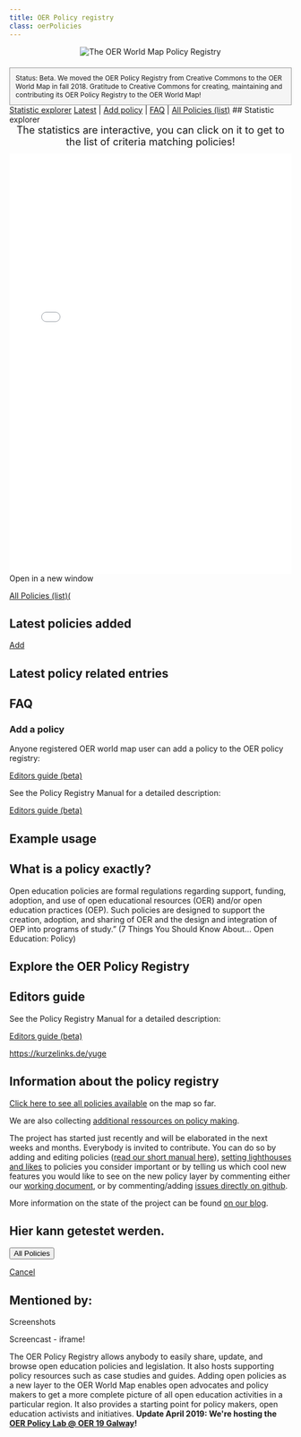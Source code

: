 ```yaml
---
title: OER Policy registry
class: oerPolicies
---
```

<div style="width:100%;text-align:center;">
<img style="width:auto;margin:0 auto;" src="/assets/images/oer_policy_registry_v01.png" title="The OER World Map Policy Registry">
</div>
<div style="font-size:12px;background: #f5f5f5;border:1px solid #999;padding:10px;margin-top:20px;">Status: Beta. We moved the OER Policy Registry from Creative Commons to the OER World Map in fall 2018. Gratitude to Creative Commons for creating, maintaining and contributing its OER Policy Registry to the OER World Map!</div>
<a class="btn" href="#statistic-explorer"><i class="fa fa-pie-chart" aria-hidden="true"></i> Statistic explorer</a> <a class="btn" href="#latest-policies-added">Latest</a> | <a class="btn" href="#add" target="_blank">Add policy</a> | <a class="btn" href="#faq">FAQ</a> | <a class="btn" href="/resource/?filter.about.%40type=Policy&size=20" target="_blank"><i class="fa fa-external-link" aria-hidden="true"></i> All Policies (list)</a>
## Statistic explorer
<div style="font-size:18px; text-align:center;padding-bottom:10px;"><i class="fa fa-hand-pointer-o" aria-hidden="true"></i> The statistics are interactive, you can click on it to get to the list of criteria matching policies!</div>
<iframe
  src="/kibana/app/kibana#/dashboard/3f24aa90-e370-11e8-bc1a-bd36147d8400?embed=true&_g=()"
  data-scope="filter.about.@type=Policy"
  height="750"
  width="800"
  style="border:0; width: 100%; margin: 0 auto;"
></iframe>
<a data-inject-newWindowLink>Open in a new window</a>

<a class="btn" href="/resource/?filter.about.%40type=Policy&size=20" target="_blank"><i class="fa fa-external-link" aria-hidden="true"></i> All Policies (list)(</a>

## Latest policies added

<div data-inject-feed></div>
<a class="btn" href="/resource/?add=Policy" target="_blank">Add</a>

## Latest policy related entries

<div data-inject-policy-related></div>

## FAQ
### Add a policy

Anyone registered OER world map user can add a policy to the OER policy registry:

<a class="btn" href="/resource/?add=Policy" target="_blank">Editors guide (beta)</a>

See the Policy Registry Manual for a detailed description:

<a class="btn" href="https://kurzelinks.de/yuge" target="_blank">Editors guide (beta)</a>


## Example usage

## What is a policy exactly?
Open education policies are formal regulations regarding support, funding, adoption, and use of open educational resources (OER) and/or open education practices (OEP). Such policies are designed to support the creation, adoption, and sharing of OER and the design and integration of OEP into programs of study.” (7 Things You Should Know About... Open Education: Policy)

## Explore the OER Policy Registry

## Editors guide

See the Policy Registry Manual for a detailed description:

<a class="btn" href="https://kurzelinks.de/yuge" target="_blank">Editors guide (beta)</a>

https://kurzelinks.de/yuge

## Information about the policy registry

[Click here to see all policies available](https://oerworldmap.org/resource/?filter.about.%40type=Policy&size=20) on the map so far.

We are also collecting [additional ressources on policy making](https://oerworldmap.org/resource/?filter.about.keywords=policy&size=20).

The project has started just recently and will be elaborated in the next weeks and months. Everybody is invited to contribute. You can do so by adding and editing policies ([read our short manual here](https://github.com/hbz/oerworldmap/issues/1615)), [setting lighthouses and likes](https://oerworldmap.wordpress.com/2017/11/27/identifying-lighthouses/) to policies you consider important or by telling us which cool new features you would like to see on the new policy layer by commenting either our [working document](https://docs.google.com/document/d/1qDb1jfGXWQQwjLTFX9myfqS7DbHYD3YzlgoGiHQgfhc/edit?usp=sharing), or by commenting/adding [issues directly on github](https://github.com/hbz/oerworldmap/milestone/23).

More information on the state of the project can be found [on our blog](https://oerworldmap.wordpress.com/2018/10/11/moving-the-oer-policy-registry-to-the-oer-world-map). 

## Hier kann getestet werden.

<div class="primaryButtons"><button class="btn prominent" type="submit">All Policies</button></div>

<a class="btn" href="/resource/?features=true">Cancel</a>

## Mentioned by:

Screenshots

Screencast - iframe!

The OER Policy Registry allows anybody to easily share, update, and browse open education policies and legislation. It also hosts supporting policy resources such as case studies and guides. Adding open policies as a new layer to the OER World Map enables open advocates and policy makers to get a more complete picture of all open education activities in a particular region. It also provides a starting point for policy makers, open education activists and initiatives. **Update April 2019: We're hosting the [OER Policy Lab @ OER 19 Galway](https://oerworldmap.wordpress.com/2019/01/22/save-the-date-oer-policy-lab-oer19/)!**
